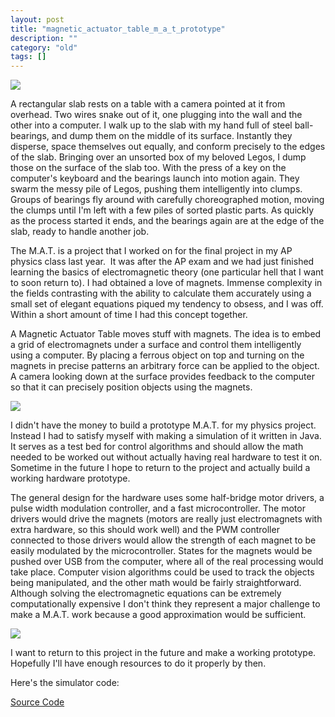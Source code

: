 ```yaml
---
layout: post
title: "magnetic_actuator_table_m_a_t_prototype"
description: ""
category: "old"
tags: []
---
```



[![](http://www.hackniac.com/blog/wp-content/uploads/2011/12/mat_circuit.jpg)](http://www.hackniac.com/blog/wp-content/uploads/2011/12/mat_circuit.jpg)

A rectangular slab rests on a table with a camera pointed at it from overhead. Two wires snake out of it, one plugging into the wall and the other into a computer. I walk up to the slab with my hand full of steel ball-bearings, and dump them on the middle of its surface. Instantly they disperse, space themselves out equally, and conform precisely to the edges of the slab. Bringing over an unsorted box of my beloved Legos, I dump those on the surface of the slab too. With the press of a key on the computer's keyboard and the bearings launch into motion again. They swarm the messy pile of Legos, pushing them intelligently into clumps. Groups of bearings fly around with carefully choreographed motion, moving the clumps until I'm left with a few piles of sorted plastic parts. As quickly as the process started it ends, and the bearings again are at the edge of the slab, ready to handle another job.

<!--more-->

The M.A.T. is a project that I worked on for the final project in my AP physics class last year.  It was after the AP exam and we had just finished learning the basics of electromagnetic theory (one particular hell that I want to soon return to). I had obtained a love of magnets. Immense complexity in the fields contrasting with the ability to calculate them accurately using a small set of elegant equations piqued my tendency to obsess, and I was off. Within a short amount of time I had this concept together.

A Magnetic Actuator Table moves stuff with magnets. The idea is to embed a grid of electromagnets under a surface and control them intelligently using a computer. By placing a ferrous object on top and turning on the magnets in precise patterns an arbitrary force can be applied to the object. A camera looking down at the surface provides feedback to the computer so that it can precisely position objects using the magnets.

[![](http://www.hackniac.com/blog/wp-content/uploads/2011/12/mat_game.jpg)](http://www.hackniac.com/blog/wp-content/uploads/2011/12/mat_game.jpg)

I didn't have the money to build a prototype M.A.T. for my physics project. Instead I had to satisfy myself with making a simulation of it written in Java. It serves as a test bed for control algorithms and should allow the math needed to be worked out without actually having real hardware to test it on. Sometime in the future I hope to return to the project and actually build a working hardware prototype.

The general design for the hardware uses some half-bridge motor drivers, a pulse width modulation controller, and a fast microcontroller. The motor drivers would drive the magnets (motors are really just electromagnets with extra hardware, so this should work well) and the PWM controller connected to those drivers would allow the strength of each magnet to be easily modulated by the microcontroller. States for the magnets would be pushed over USB from the computer, where all of the real processing would take place. Computer vision algorithms could be used to track the objects being manipulated, and the other math would be fairly straightforward. Although solving the electromagnetic equations can be extremely computationally expensive I don't think they represent a major challenge to make a M.A.T. work because a good approximation would be sufficient.

[![](http://www.hackniac.com/blog/wp-content/uploads/2011/12/mat_use.jpg)](http://www.hackniac.com/blog/wp-content/uploads/2011/12/mat_use.jpg)

I want to return to this project in the future and make a working prototype. Hopefully I'll have enough resources to do it properly by then.

Here's the simulator code:

[Source Code](http://www.hackniac.com/blog/wp-content/uploads/2011/07/Mat_Simulator.zip)
